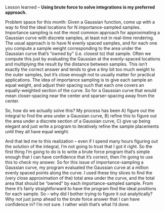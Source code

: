 ﻿Lesson learned – **Using brute force to solve integrations is my preferred approach.**

Problem space for this month:  Given a Gaussian function, come up with a way to find the ideal locations for N importance-sampled samples.  Importance sampling is not the most common approach for approximating a Gaussian curve with discrete samples, at least not in real-time rendering.  The usual approach is to have N evenly spaced samples, and for each one you compute a sample weight corresponding to the area under the Gaussian curve that’s “owned by” (i.e. closest to) that sample.  Often we compute this just by evaluating the Gaussian at the evenly-spaced locations and multiplying the result by the distance between samples.  This isn’t exactly the correct answer and tends to give a tiny bit too much weight to the outer samples, but it’s close enough not to usually matter for practical applications.  The idea of importance sampling is to give each sample an equal weight, and adjust their spacing such that each one covers an equally-weighted section of the curve.  So for a Gaussian curve that would mean closer-spacing near the center and sparser-spacing away from the center.

So, how do we actually solve this?  My process has been A) figure out the integral to find the area under a Gaussian curve, B) refine this to figure out the area under a discrete section of a Gaussian curve, C) give up being elegant and just write a program to iteratively refine the sample placements until they all have equal weight.

And that led me to this realization – even if I spend many hours figuring out the solution of the integral, I’m not going to trust that I got it right.  So the first thing I’m going to do is to write a brute force program that’s simple enough that I can have confidence that it’s correct, then I’m going to use this to check my answer.  So for this issue of importance-sampling a Gaussian curve, my program evaluated the Gaussian curve at a million evenly spaced points along the curve.  I used these tiny slices to find the (very close approximation of the) total area under the curve, and the total area that should be “owned” by each importance-sampled sample.  From there it’s fairly straightforward to have the program find the ideal positions for each sample.  So – why did I bother trying to figure it out analytically?  Why not just jump ahead to the brute force answer that I can have confidence in?  I’m not sure.  I rather wish that’s what I’d done.
